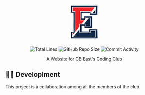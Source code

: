 <h1 align="center">
  <img src="https://github.com/JonZavialov/cbeast/blob/master/assets/images/logo.png?raw=true"/><br/>
</h1>

<p align="center">
<img src="https://img.shields.io/tokei/lines/github/JonZavialov/cbeast?color=red" alt="Total Lines" />
<img src="https://img.shields.io/github/repo-size/JonZavialov/cbeast?color=red&logo=GitHub" alt="GitHub Repo Size" />
<img src="https://img.shields.io/github/commit-activity/m/JonZavialov/cbeast?color=red&logo=GitHub" alt="Commit Activity" />
</p>

<p align="center">A Website for CB East's Coding Club</p>
<!--<a href="http://cbeastcoding.club/">View Website</a>-->

## 👨‍💻 Developlment

This project is a collaboration among all the members of the club.

